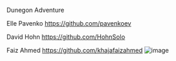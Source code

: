 Dunegon Adventure

Elle Pavenko  https://github.com/pavenkoev

David Hohn	  https://github.com/HohnSolo

Faiz Ahmed	  https://github.com/khajafaizahmed 
![image](https://github.com/pavenkoev/DungeonAdventure/assets/41271304/41e91327-f68c-47fb-9a01-b100ec1736df)
